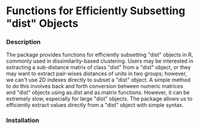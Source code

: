 # Functions for Efficiently Subsetting "dist" Objects

### Description

 The package provides functions for efficiently subsetting "dist" objects in R, commonly used in dissimilarity-based clustering. Users may be interested in extracting a sub-distance matrix of class "dist" from a "dist" object, or they may want to extract pair-wises distances of units in two groups; however, we can't use 2D indexes directly to subset a "dist" object. A simple method to do this involves back and forth conversion between numeric matrices and "dist" objects using as.dist and as.matrix functions. However, it can be extremely slow, especially for large "dist" objects. The package allows us to efficiently extract values directly from a "dist" object with simple syntax.

 ### Installation
